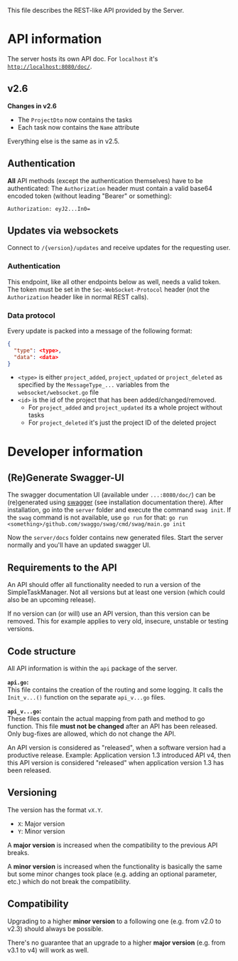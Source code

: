 This file describes the REST-like API provided by the Server.

# API information

The server hosts its own API doc.
For `localhost` it's [`http://localhost:8080/doc/`](http://localhost:8080/doc/).

## v2.6

**Changes in v2.6**
* The `ProjectDto` now contains the tasks
* Each task now contains the `Name` attribute

Everything else is the same as in v2.5.

## Authentication

**All** API methods (except the authentication themselves) have to be authenticated: The `Authorization` header must contain a valid base64 encoded token (without leading "Bearer" or something):

```
Authorization: eyJ2...In0=
```

## Updates via websockets

Connect to `/{version}/updates` and receive updates for the requesting user.

### Authentication

This endpoint, like all other endpoints below as well, needs a valid token.
The token must be set in the `Sec-WebSocket-Protocol` header (not the `Authorization` header like in normal REST calls).

### Data protocol

Every update is packed into a message of the following format:
```json
{
  "type": <type>,
  "data": <data>
}
```

* `<type>` is either `project_added`, `project_updated` or `project_deleted` as specified by the `MessageType_...` variables from the `websocket/websocket.go` file
* `<id>` is the id of the project that has been added/changed/removed.
  * For `project_added` and `project_updated` its a whole project without tasks
  * For `project_deleted` it's just the project ID of the deleted project

# Developer information

## (Re)Generate Swagger-UI

The swagger documentation UI (available under `...:8080/doc/`) can be (re)generated using [swagger](https://github.com/swaggo/swag) (see installation documentation there).
After installation, go into the `server` folder and execute the command `swag init`.
If the `swag` command is not available, use `go run` for that: `go run <something>/github.com/swaggo/swag/cmd/swag/main.go init`

Now the `server/docs` folder contains new generated files.
Start the server normally and you'll have an updated swagger UI.

## Requirements to the API

An API should offer all functionality needed to run a version of the SimpleTaskManager.
Not all versions but at least one version (which could also be an upcoming release).

If no version can (or will) use an API version, than this version can be removed.
This for example applies to very old, insecure, unstable or testing versions.

## Code structure

All API information is within the `api` package of the server.

**`api.go`:**<br>
This file contains the creation of the routing and some logging.
It calls the `Init_v...()` function on the separate `api_v...go` files.

**`api_v...go`:**<br>
These files contain the actual mapping from path and method to go function.
This file **must not be changed** after an API has been released.
Only bug-fixes are allowed, which do not change the API.

An API version is considered as "released", when a software version had a productive release.
Example: Application version 1.3 introduced API v4, then this API version is considered "released" when application version 1.3 has been released.

## Versioning

The version has the format `vX.Y`.

* `X`: Major version
* `Y`: Minor version

A **major version** is increased when the compatibility to the previous API breaks.

A **minor version** is increased when the functionality is basically the same but some minor changes took place (e.g. adding an optional parameter, etc.) which do not break the compatibility.

## Compatibility

Upgrading to a higher **minor version** to a following one (e.g. from v2.0 to v2.3) should always be possible.

There's no guarantee that an upgrade to a higher **major version** (e.g. from v3.1 to v4) will work as well. 